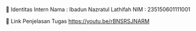 👤 Identitas Intern
Nama : Ibadun Nazratul Lathifah
NIM : 235150601111001

🔗 Link Penjelasan Tugas
https://youtu.be/rBNSRSJNARM
